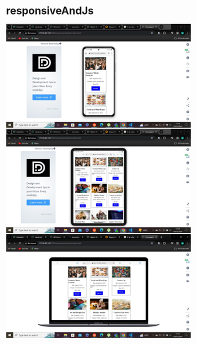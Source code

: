 # responsiveAndJs
![alt text](https://github.com/mcnentom/responsiveAndJs/blob/wrapUpAssessment/Assets/SharedScreenshot1.jpg)
![alt text](https://github.com/mcnentom/responsiveAndJs/blob/wrapUpAssessment/Assets/SharedScreenshot.jpg)
![alt text](https://github.com/mcnentom/responsiveAndJs/blob/wrapUpAssessment/Assets/SharedScreenshot2.jpg)
